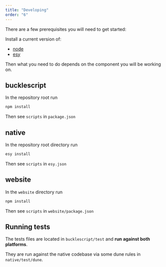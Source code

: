 ```yaml
---
title: "Developing"
order: "6"
---
```


There are a few prerequisites you will need to get started:

Install a current version of:

- [node](https://nodejs.org/en/)
- [esy](http://esy.sh)

Then what you need to do depends on the component you will be working on.

## bucklescript

In the repository root run 

```sh
npm install
```

Then see `scripts` in `package.json`

## native

In the repository root directory run 

```sh
esy install
```

Then see `scripts` in `esy.json`

## website

In the `website` directory run 

```sh
npm install
```

Then see `scripts` in `website/package.json`


## Running tests

The tests files are located in `bucklescript/test` and **run against both platforms**.

They are run against the native codebase via some dune rules in `native/test/dune`.

